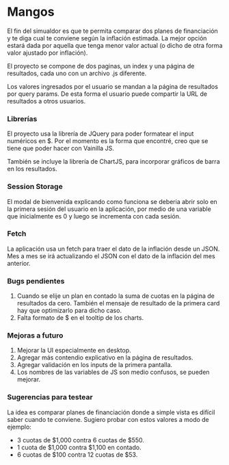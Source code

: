 # Mangos

El fin del simualdor es que te permita comparar dos planes de financiación y te diga cual te conviene según la inflación estimada. La mejor opción estará dada por aquella que tenga menor valor actual (o dicho de otra forma valor ajustado por inflación). 

El proyecto se compone de dos paginas, un index y una página de resultados, cada uno con un archivo .js diferente.

Los valores ingresados por el usuario se mandan a la página de resultados por query params. De esta forma el usuario puede compartir la URL de resultados a otros usuarios. 

### Librerías

El proyecto usa la librería de JQuery para poder formatear el input numéricos en $. Por el momento es la forma que encontré, creo que se tiene que poder hacer con Vainilla JS.

También se incluye la librería de ChartJS, para incorporar gráficos de barra en los resultados.

### Session Storage

El modal de bienvenida explicando como funciona se deberia abrir solo en la primera sesión del usuario en la aplicación, por medio de una variable que inicialmente es 0 y luego se incrementa con cada sesión. 

### Fetch
La aplicación usa un fetch para traer el dato de la inflación desde un JSON. 
Mes a mes se irá actualizando el JSON con el dato de la inflación del mes anterior. 

### Bugs pendientes

1. Cuando se elije un plan en contado la suma de cuotas en la página de resultados da cero. También el mensaje de resultado de la primera card hay que optimizarlo para dicho caso.
2. Falta formato de $ en el tooltip de los charts. 

### Mejoras a futuro
1. Mejorar la UI especialmente en desktop. 
2. Agregar más contendio explicativo en la página de resultados.
3. Agregar validación en los inputs de la primera pantalla.
4. Los nombres de las variables de JS son medio confusos, se pueden mejorar.

### Sugerencias para testear

La idea es comparar planes de financiación donde a simple vista es difícil saber cuando te conviene. Sugiero probar con estos valores a modo de ejemplo:

- 3 cuotas de $1,000 contra 6 cuotas de $550. 
- 1 cuota de $1,000 contra $1,100 en contado. 
- 6 cuotas de $100 contra 12 cuotas de $53.